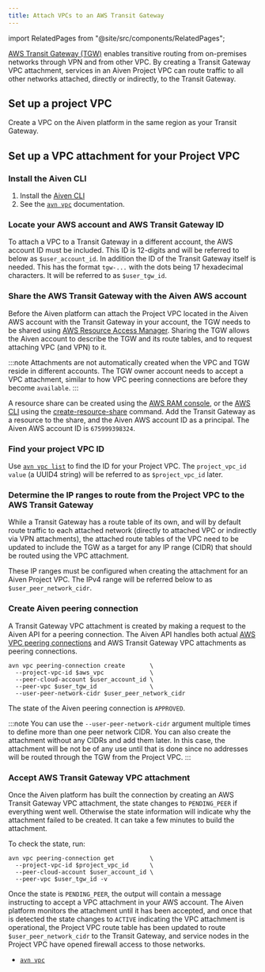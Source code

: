 ```yaml
---
title: Attach VPCs to an AWS Transit Gateway
---
```


import RelatedPages from "@site/src/components/RelatedPages";

[AWS Transit Gateway (TGW)](https://aws.amazon.com/transit-gateway/) enables transitive routing from on-premises networks through VPN and from other VPC.
By creating a Transit Gateway VPC attachment, services
in an Aiven Project VPC can route traffic to all other networks
attached, directly or indirectly, to the Transit Gateway.

## Set up a project VPC

Create a VPC on the Aiven platform in the same region as your Transit
Gateway.

## Set up a VPC attachment for your Project VPC

### Install the Aiven CLI

1. Install the [Aiven CLI](/docs/tools/cli)
1. See the [`avn vpc`][avnvpc] documentation.

### Locate your AWS account and AWS Transit Gateway ID

To attach a VPC to a Transit Gateway in a different account, the AWS
account ID must be included. This ID is 12-digits and will be referred
to below as `$user_account_id`. In addition the ID of the Transit
Gateway itself is needed. This has the format `tgw-...` with the dots
being 17 hexadecimal characters. It will be referred to as
`$user_tgw_id`.

### Share the AWS Transit Gateway with the Aiven AWS account

Before the Aiven platform can attach the Project VPC located in the
Aiven AWS account with the Transit Gateway in your account, the TGW
needs to be shared using [AWS Resource Access
Manager](https://aws.amazon.com/ram/). Sharing the TGW allows the Aiven
account to describe the TGW and its route tables, and to request
attaching VPC (and VPN) to it.

:::note
Attachments are not automatically created when the VPC and TGW reside in different
accounts. The TGW owner account needs to accept a VPC attachment,
similar to how VPC peering connections are before they become
`available`.
:::

A resource share can be created using the [AWS RAM
console](https://console.aws.amazon.com/ram/home), or the [AWS
CLI](https://aws.amazon.com/cli/) using the
[create-resource-share](https://docs.aws.amazon.com/cli/latest/reference/ram/create-resource-share)
command. Add the Transit Gateway as a resource to the share, and
the Aiven AWS account ID as a principal. The Aiven AWS account ID is
`675999398324`.

### Find your project VPC ID

Use [`avn vpc list`][avnvpc] to find the ID for your Project VPC. The
`project_vpc_id value` (a UUID4 string) will be referred to as
`$project_vpc_id` later.

### Determine the IP ranges to route from the Project VPC to the AWS Transit Gateway

While a Transit Gateway has a route table of its own, and will by
default route traffic to each attached network (directly to attached VPC
or indirectly via VPN attachments), the attached route tables of the VPC
need to be updated to include the TGW as a target for any IP range
(CIDR) that should be routed using the VPC attachment.

These IP ranges
must be configured when creating the attachment for an Aiven Project
VPC. The IPv4 range will be referred below to as
`$user_peer_network_cidr`.

### Create Aiven peering connection

A Transit Gateway VPC attachment is created by making a request to the
Aiven API for a peering connection. The Aiven API handles both actual
[AWS VPC peering
connections](https://docs.aws.amazon.com/vpc/latest/peering/what-is-vpc-peering)
and AWS Transit Gateway VPC attachments as peering connections.

```shell
avn vpc peering-connection create       \
  --project-vpc-id $aws_vpc             \
  --peer-cloud-account $user_account_id \
  --peer-vpc $user_tgw_id               \
  --user-peer-network-cidr $user_peer_network_cidr
```

The state of the Aiven peering connection is `APPROVED`.

:::note
You can use the `--user-peer-network-cidr` argument multiple
times to define more than one peer network CIDR. You can also
create the attachment without any CIDRs and add them later. In this case, the
attachment will be not be of any use until that is done since no
addresses will be routed through the TGW from the Project VPC.
:::

### Accept AWS Transit Gateway VPC attachment

Once the Aiven platform has built the connection by creating an AWS Transit Gateway VPC attachment,
the state changes to `PENDING_PEER` if everything went well. Otherwise
the state information will indicate why the attachment failed to be
created. It can take a few minutes to build the attachment.

To check the state, run:

```shell
avn vpc peering-connection get          \
  --project-vpc-id $project_vpc_id      \
  --peer-cloud-account $user_account_id \
  --peer-vpc $user_tgw_id -v
```

Once the state is `PENDING_PEER`, the output will contain a message
instructing to accept a VPC attachment in your AWS account. The Aiven
platform monitors the attachment until it has been accepted, and once
that is detected the state changes to `ACTIVE` indicating the VPC
attachment is operational, the Project VPC route table has been updated
to route `$user_peer_network_cidr` to the Transit Gateway, and service
nodes in the Project VPC have opened firewall access to those networks.

<RelatedPages/>

- [`avn vpc`][avnvpc]

[avnvpc]: /docs/tools/cli/vpc
